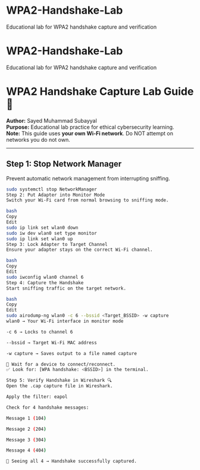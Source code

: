# WPA2-Handshake-Lab
Educational lab for WPA2 handshake capture and verification
# WPA2-Handshake-Lab
Educational lab for WPA2 handshake capture and verification

# WPA2 Handshake Capture Lab Guide 🔐

**Author:** Sayed Muhammad Subayyal  
**Purpose:** Educational lab practice for ethical cybersecurity learning.  
**Note:** This guide uses **your own Wi-Fi network**. Do NOT attempt on networks you do not own.

---

## Step 1: Stop Network Manager
Prevent automatic network management from interrupting sniffing.

```bash
sudo systemctl stop NetworkManager
Step 2: Put Adapter into Monitor Mode
Switch your Wi-Fi card from normal browsing to sniffing mode.

bash
Copy
Edit
sudo ip link set wlan0 down
sudo iw dev wlan0 set type monitor
sudo ip link set wlan0 up
Step 3: Lock Adapter to Target Channel
Ensure your adapter stays on the correct Wi-Fi channel.

bash
Copy
Edit
sudo iwconfig wlan0 channel 6
Step 4: Capture the Handshake
Start sniffing traffic on the target network.

bash
Copy
Edit
sudo airodump-ng wlan0 -c 6 --bssid <Target_BSSID> -w capture
wlan0 → Your Wi-Fi interface in monitor mode

-c 6 → Locks to channel 6

--bssid → Target Wi-Fi MAC address

-w capture → Saves output to a file named capture

📌 Wait for a device to connect/reconnect.
✅ Look for: [WPA handshake: <BSSID>] in the terminal.

Step 5: Verify Handshake in Wireshark 🔍
Open the .cap capture file in Wireshark.

Apply the filter: eapol

Check for 4 handshake messages:

Message 1 (104)

Message 2 (204)

Message 3 (304)

Message 4 (404)

📌 Seeing all 4 → Handshake successfully captured.
